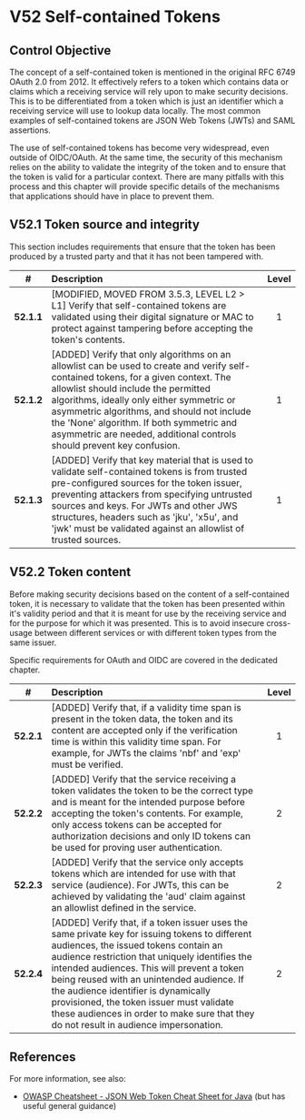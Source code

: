 # V52 Self-contained Tokens

## Control Objective

The concept of a self-contained token is mentioned in the original RFC 6749 OAuth 2.0 from 2012. It effectively refers to a token which contains data or claims which a receiving service will rely upon to make security decisions. This is to be differentiated from a token which is just an identifier which a receiving service will use to lookup data locally. The most common examples of self-contained tokens are JSON Web Tokens (JWTs) and SAML assertions.

The use of self-contained tokens has become very widespread, even outside of OIDC/OAuth. At the same time, the security of this mechanism relies on the ability to validate the integrity of the token and to ensure that the token is valid for a particular context. There are many pitfalls with this process and this chapter will provide specific details of the mechanisms that applications should have in place to prevent them.

## V52.1 Token source and integrity

This section includes requirements that ensure that the token has been produced by a trusted party and that it has not been tampered with.

| # | Description | Level |
| :---: | :--- | :---: |
| **52.1.1** | [MODIFIED, MOVED FROM 3.5.3, LEVEL L2 > L1] Verify that self-contained tokens are validated using their digital signature or MAC to protect against tampering before accepting the token's contents. | 1 |
| **52.1.2** | [ADDED] Verify that only algorithms on an allowlist can be used to create and verify self-contained tokens, for a given context. The allowlist should include the permitted algorithms, ideally only either symmetric or asymmetric algorithms, and should not include the 'None' algorithm. If both symmetric and asymmetric are needed, additional controls should prevent key confusion. | 1 |
| **52.1.3** | [ADDED] Verify that key material that is used to validate self-contained tokens is from trusted pre-configured sources for the token issuer, preventing attackers from specifying untrusted sources and keys. For JWTs and other JWS structures, headers such as 'jku', 'x5u', and 'jwk' must be validated against an allowlist of trusted sources. | 1 |

## V52.2 Token content

Before making security decisions based on the content of a self-contained token, it is necessary to validate that the token has been presented within it's validity period and that it is meant for use by the receiving service and for the purpose for which it was presented. This is to avoid insecure cross-usage between different services or with different token types from the same issuer.

Specific requirements for OAuth and OIDC are covered in the dedicated chapter.

| # | Description | Level |
| :---: | :--- | :---: |
| **52.2.1** | [ADDED] Verify that, if a validity time span is present in the token data, the token and its content are accepted only if the verification time is within this validity time span. For example, for JWTs the claims 'nbf' and 'exp' must be verified. | 1 |
| **52.2.2** | [ADDED] Verify that the service receiving a token validates the token to be the correct type and is meant for the intended purpose before accepting the token's contents. For example, only access tokens can be accepted for authorization decisions and only ID tokens can be used for proving user authentication. | 2 |
| **52.2.3** | [ADDED] Verify that the service only accepts tokens which are intended for use with that service (audience). For JWTs, this can be achieved by validating the 'aud' claim against an allowlist defined in the service. | 2 |
| **52.2.4** | [ADDED] Verify that, if a token issuer uses the same private key for issuing tokens to different audiences, the issued tokens contain an audience restriction that uniquely identifies the intended audiences. This will prevent a token being reused with an unintended audience. If the audience identifier is dynamically provisioned, the token issuer must validate these audiences in order to make sure that they do not result in audience impersonation. | 2 |

## References

For more information, see also:

* [OWASP Cheatsheet - JSON Web Token Cheat Sheet for Java](https://cheatsheetseries.owasp.org/cheatsheets/JSON_Web_Token_for_Java_Cheat_Sheet.html) (but has useful general guidance)
